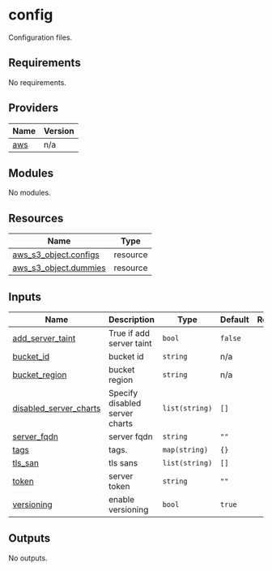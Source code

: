 # config
Configuration files.

## Requirements

No requirements.

## Providers

| Name | Version |
|------|---------|
| <a name="provider_aws"></a> [aws](#provider\_aws) | n/a |

## Modules

No modules.

## Resources

| Name | Type |
|------|------|
| [aws_s3_object.configs](https://registry.terraform.io/providers/hashicorp/aws/latest/docs/resources/s3_object) | resource |
| [aws_s3_object.dummies](https://registry.terraform.io/providers/hashicorp/aws/latest/docs/resources/s3_object) | resource |

## Inputs

| Name | Description | Type | Default | Required |
|------|-------------|------|---------|:--------:|
| <a name="input_add_server_taint"></a> [add\_server\_taint](#input\_add\_server\_taint) | True if add server taint | `bool` | `false` | no |
| <a name="input_bucket_id"></a> [bucket\_id](#input\_bucket\_id) | bucket id | `string` | n/a | yes |
| <a name="input_bucket_region"></a> [bucket\_region](#input\_bucket\_region) | bucket region | `string` | n/a | yes |
| <a name="input_disabled_server_charts"></a> [disabled\_server\_charts](#input\_disabled\_server\_charts) | Specify disabled server charts | `list(string)` | `[]` | no |
| <a name="input_server_fqdn"></a> [server\_fqdn](#input\_server\_fqdn) | server fqdn | `string` | `""` | no |
| <a name="input_tags"></a> [tags](#input\_tags) | tags. | `map(string)` | `{}` | no |
| <a name="input_tls_san"></a> [tls\_san](#input\_tls\_san) | tls sans | `list(string)` | `[]` | no |
| <a name="input_token"></a> [token](#input\_token) | server token | `string` | `""` | no |
| <a name="input_versioning"></a> [versioning](#input\_versioning) | enable versioning | `bool` | `true` | no |

## Outputs

No outputs.
